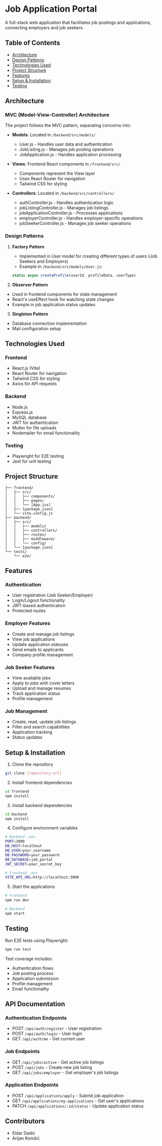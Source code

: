 # Job Application Portal

A full-stack web application that facilitates job postings and applications, connecting employers and job seekers.

## Table of Contents
- [Architecture](#architecture)
- [Design Patterns](#design-patterns)
- [Technologies Used](#technologies-used)
- [Project Structure](#project-structure)
- [Features](#features)
- [Setup & Installation](#setup--installation)
- [Testing](#testing)

## Architecture

### MVC (Model-View-Controller) Architecture
The project follows the MVC pattern, separating concerns into:

- **Models**: Located in `/backend/src/models/`
  - User.js - Handles user data and authentication
  - JobListing.js - Manages job posting operations
  - JobApplication.js - Handles application processing

- **Views**: Frontend React components in `/frontend/src/`
  - Components represent the View layer
  - Uses React Router for navigation
  - Tailwind CSS for styling

- **Controllers**: Located in `/backend/src/controllers/`
  - authController.js - Handles authentication logic
  - jobListingController.js - Manages job listings
  - jobApplicationController.js - Processes applications
  - employerController.js - Handles employer-specific operations
  - jobSeekerController.js - Manages job seeker operations

### Design Patterns

1. **Factory Pattern**
   - Implemented in User model for creating different types of users (Job Seekers and Employers)
   - Example in `/backend/src/models/User.js`:
   ```javascript
   static async createProfile(userId, profileData, userType)
   ```

2. **Observer Pattern**

- Used in frontend components for state management
- React's useEffect hook for watching state changes
- Example in job application status updates

3. **Singleton Pattern**
- Database connection implementation
- Mail configuration setup

## Technologies Used 

### Frontend
- React.js (Vite)
- React Router for navigation
- Tailwind CSS for styling
- Axios for API requests

### Backend
- Node.js
- Express.js
- MySQL database
- JWT for authentication
- Multer for file uploads
- Nodemailer for email functionality

### Testing
- Playwright for E2E testing
- Jest for unit testing

## Project Structure

```
├── frontend/
│   ├── src/
│   │   ├── components/
│   │   ├── pages/
│   │   └── [App.jsx]
│   ├── [package.json]
│   └── vite.config.js
├── backend/
│   ├── src/
│   │   ├── models/
│   │   ├── controllers/
│   │   ├── routes/
│   │   ├── middleware/
│   │   └── config/
│   └── [package.json]
└── tests/
    └── e2e/
```

## Features

### Authentication
- User registration (Job Seeker/Employer)
- Login/Logout functionality
- JWT-based authentication
- Protected routes

### Employer Features
- Create and manage job listings
- View job applications
- Update application statuses
- Send emails to applicants
- Company profile management

### Job Seeker Features
- View available jobs
- Apply to jobs with cover letters
- Upload and manage resumes
- Track application status
- Profile management

### Job Management
- Create, read, update job listings
- Filter and search capabilities
- Application tracking
- Status updates

## Setup & Installation

1. Clone the repository
```bash
git clone [repository-url]
```

2. Install frontend dependencies
```bash
cd frontend
npm install
```

3. Install backend dependencies
```bash
cd backend
npm install
```

4. Configure environment variables
```bash
# Backend .env
PORT=3000
DB_HOST=localhost
DB_USER=your_username
DB_PASSWORD=your_password
DB_DATABASE=job_portal
JWT_SECRET=your_secret_key

# Frontend .env
VITE_API_URL=http://localhost:3000
```

5. Start the applications
```bash
# Frontend
npm run dev

# Backend
npm start
```

## Testing

Run E2E tests using Playwright:
```bash
npm run test
```

Test coverage includes:
- Authentication flows
- Job posting process
- Application submission
- Profile management
- Email functionality

## API Documentation

### Authentication Endpoints
- POST `/api/auth/register` - User registration
- POST `/api/auth/login` - User login
- GET `/api/auth/me` - Get current user

### Job Endpoints
- GET `/api/jobs/active` - Get active job listings
- POST `/api/jobs` - Create new job listing
- GET `/api/jobs/employer` - Get employer's job listings

### Application Endpoints
- POST `/api/applications/apply` - Submit job application
- GET `/api/applications/my-applications` - Get user's applications
- PATCH `/api/applications/:id/status` - Update application status

## Contributors
- Eldar Dadić
- Arijan Komšić

